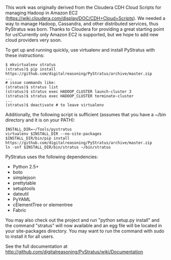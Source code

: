 This work was originally derived from the Cloudera CDH Cloud Scripts for managing Hadoop in 
Amazon EC2 (https://wiki.cloudera.com/display/DOC/CDH+Cloud+Scripts). We needed a way to 
manage Hadoop, Cassandra, and other distributed services, thus PyStratus was born. Thanks 
to Cloudera for providing a great starting point for us!Currently only Amazon EC2 is supported, 
but we hope to add new cloud providers very soon.

To get up and running quickly, use virtualenv and install PyStratus with these instructions: 
```code
$ mkvirtualenv stratus
(stratus)$ pip install https://github.com/digitalreasoning/PyStratus/archive/master.zip
...
# issue commands like: 
(stratus)$ stratus list
(stratus)$ stratus exec HADOOP_CLUSTER launch-cluster 3
(stratus)$ stratus exec HADOOP_CLUSTER terminate-cluster
...
(stratus)$ deactivate # to leave virtualenv
```


Additionally, the following script is sufficient (assumes that you have a ~/bin directory and it is on your PATH):

```code
INSTALL_DIR=~/Tools/pystratus
virtualenv $INSTALL_DIR --no-site-packages
$INSTALL_DIR/bin/pip install https://github.com/digitalreasoning/PyStratus/archive/master.zip
ln -snf $INSTALL_DIR/bin/stratus ~/bin/stratus
```

PyStratus uses the following dependencies:

* Python 2.5+
* boto 
* simplejson
* prettytable
* setuptools
* dateutil
* PyYAML
* cElementTree or elementree
* Fabric

You may also check out the project and run "python setup.py install" and the command "stratus" will now available 
and an egg file will be located in your site-packages directory. You may want to run the command with 
sudo to install it for all users.

See the full documentation at http://github.com/digitalreasoning/PyStratus/wiki/Documentation


